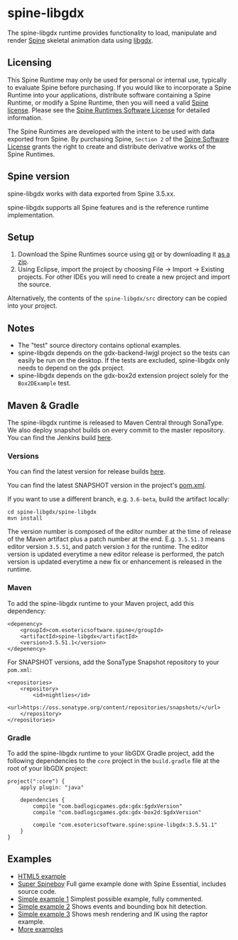 # spine-libgdx

The spine-libgdx runtime provides functionality to load, manipulate and render [Spine](http://esotericsoftware.com) skeletal animation data using [libgdx](http://www.libgdx.com/).

## Licensing

This Spine Runtime may only be used for personal or internal use, typically to evaluate Spine before purchasing. If you would like to incorporate a Spine Runtime into your applications, distribute software containing a Spine Runtime, or modify a Spine Runtime, then you will need a valid [Spine license](https://esotericsoftware.com/spine-purchase). Please see the [Spine Runtimes Software License](https://github.com/EsotericSoftware/spine-runtimes/blob/master/LICENSE) for detailed information.

The Spine Runtimes are developed with the intent to be used with data exported from Spine. By purchasing Spine, `Section 2` of the [Spine Software License](https://esotericsoftware.com/files/license.txt) grants the right to create and distribute derivative works of the Spine Runtimes.

## Spine version

spine-libgdx works with data exported from Spine 3.5.xx.

spine-libgdx supports all Spine features and is the reference runtime implementation.

## Setup

1. Download the Spine Runtimes source using [git](https://help.github.com/articles/set-up-git) or by downloading it [as a zip](https://github.com/EsotericSoftware/spine-runtimes/archive/master.zip).
1. Using Eclipse, import the project by choosing File -> Import -> Existing projects. For other IDEs you will need to create a new project and import the source.

Alternatively, the contents of the `spine-libgdx/src` directory can be copied into your project.

## Notes

* The "test" source directory contains optional examples.
* spine-libgdx depends on the gdx-backend-lwjgl project so the tests can easily be run on the desktop. If the tests are excluded, spine-libgdx only needs to depend on the gdx project.
* spine-libgdx depends on the gdx-box2d extension project solely for the `Box2DExample` test.

## Maven & Gradle
The spine-libgdx runtime is released to Maven Central through SonaType. We also deploy snapshot builds on every commit to the master repository. You can find the Jenkins build [here](http://libgdx.badlogicgames.com:8080/job/spine-libgdx/).

### Versions

You can find the latest version for release builds [here](http://search.maven.org/#search%7Cga%7C1%7Cspine-libgdx).

You can find the latest SNAPSHOT version in the project's [pom.xml](https://github.com/EsotericSoftware/spine-runtimes/blob/master/spine-libgdx/spine-libgdx/pom.xml#L13).

If you want to use a different branch, e.g. `3.6-beta`, build the artifact locally:

```
cd spine-libgdx/spine-libgdx
mvn install
```

The version number is composed of the editor number at the time of release of the Maven artifact plus a patch number at the end. E.g. `3.5.51.3` means editor version `3.5.51`, and patch version `3` for the runtime. The editor version is updated everytime a new editor release is performed, the patch version is updated everytime a new fix or enhancement is released in the runtime.


### Maven
To add the spine-libgdx runtime to your Maven project, add this dependency:

```
<depenency>
	<groupId>com.esotericsoftware.spine</groupId>
	<artifactId>spine-libgdx</artifactId>
	<version>3.5.51.1</version>
</depenency>
```

For SNAPSHOT versions, add the SonaType Snapshot repository to your `pom.xml`:

```
<repositories>
	<repository>
		<id>nightlies</id>
		<url>https://oss.sonatype.org/content/repositories/snapshots/</url>
	</repository>
</repositories>
```

### Gradle
To add the spine-libgdx runtime to your libGDX Gradle project, add the following dependencies to the `core` project in the `build.gradle` file at the root of your libGDX project:

```
project(":core") {
    apply plugin: "java"

    dependencies {
        compile "com.badlogicgames.gdx:gdx:$gdxVersion"
        compile "com.badlogicgames.gdx:gdx-box2d:$gdxVersion"

        compile "com.esotericsoftware.spine:spine-libgdx:3.5.51.1"
    }
}
```

## Examples

* [HTML5 example](http://esotericsoftware.com/files/runtimes/spine-libgdx/raptor/)
* [Super Spineboy](https://github.com/EsotericSoftware/spine-superspineboy) Full game example done with Spine Essential, includes source code.
* [Simple example 1](https://github.com/EsotericSoftware/spine-runtimes/blob/master/spine-libgdx/spine-libgdx-tests/src/com/esotericsoftware/spine/SimpleTest1.java) Simplest possible example, fully commented.
* [Simple example 2](https://github.com/EsotericSoftware/spine-runtimes/blob/master/spine-libgdx/spine-libgdx-tests/src/com/esotericsoftware/spine/SimpleTest2.java) Shows events and bounding box hit detection.
* [Simple example 3](https://github.com/EsotericSoftware/spine-runtimes/blob/master/spine-libgdx/spine-libgdx-tests/src/com/esotericsoftware/spine/SimpleTest3.java) Shows mesh rendering and IK using the raptor example.
* [More examples](https://github.com/EsotericSoftware/spine-runtimes/blob/master/spine-libgdx/spine-libgdx-tests/src/com/esotericsoftware/spine/)
